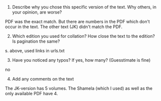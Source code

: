 1. Describe why you chose this specific version of the text. Why others, in your opinion, are worse?

PDF was the exact match. But there are numbers in the PDF which don't occur in the text. The other text (JK) didn't match the PDF.

2. Which edition you used for collation? How close the text to the edition? Is pagination the same?

s. above, used links in urls.txt

3. Have you noticed any typos? If yes, how many? (Guesstimate is fine)

no

4. Add any comments on the text

The JK-version has 5 volumes. The Shamela (which I used) as well as the only available PDF have 4.
